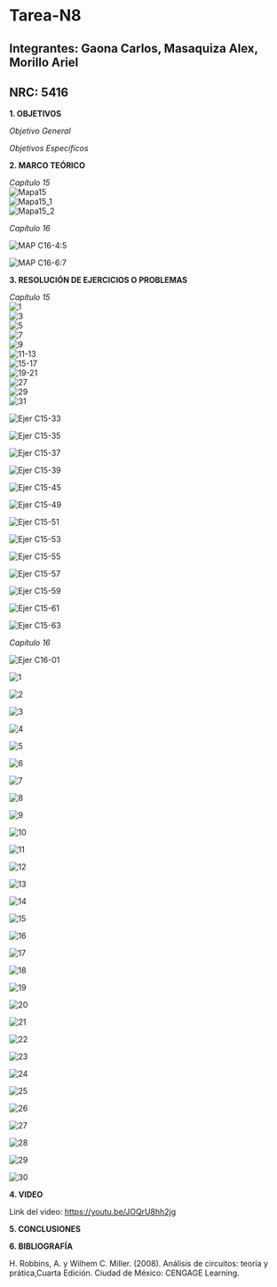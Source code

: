# Tarea-N8
## Integrantes: Gaona Carlos, Masaquiza Alex, Morillo Ariel
## NRC: 5416

**1. OBJETIVOS**

_Objetivo General_



_Objetivos Específicos_

**2. MARCO TEÓRICO**


_Capítulo 15_     
![Mapa15]( https://github.com/AlexMP98/Tarea-N8/blob/main/Imagenes/Cap15.png )     
![Mapa15_1]( https://github.com/AlexMP98/Tarea-N8/blob/main/Imagenes/Cap15_1.png )     
![Mapa15_2]( https://github.com/AlexMP98/Tarea-N8/blob/main/Imagenes/Cap15_2.png )

_Capítulo 16_

![MAP C16-4:5](https://github.com/AlexMP98/Tarea-N8/blob/main/Imagenes/Fun.C%20Tarea%208%20resumen%20cap%2016%20m1.jpg)

![MAP C16-6:7](https://github.com/AlexMP98/Tarea-N8/blob/main/Imagenes/Fun.C%20Tarea%208%20resumen%20cap%2016%20m2.jpg)





**3. RESOLUCIÓN DE EJERCICIOS O PROBLEMAS**

_Capítulo 15_     
![1]( https://github.com/AlexMP98/Tarea-N8/blob/main/Imagenes/1.png )     
![3]( https://github.com/AlexMP98/Tarea-N8/blob/main/Imagenes/3.png )     
![5]( https://github.com/AlexMP98/Tarea-N8/blob/main/Imagenes/5.png )      
![7]( https://github.com/AlexMP98/Tarea-N8/blob/main/Imagenes/7.png )      
![9]( https://github.com/AlexMP98/Tarea-N8/blob/main/Imagenes/9.png )      
![11-13]( https://github.com/AlexMP98/Tarea-N8/blob/main/Imagenes/11-13.png )       
![15-17]( https://github.com/AlexMP98/Tarea-N8/blob/main/Imagenes/15-17.png )      
![19-21]( https://github.com/AlexMP98/Tarea-N8/blob/main/Imagenes/19-21.png )     
![27]( https://github.com/AlexMP98/Tarea-N8/blob/main/Imagenes/27.png )     
![29]( https://github.com/AlexMP98/Tarea-N8/blob/main/Imagenes/29.png )      
![31]( https://github.com/AlexMP98/Tarea-N8/blob/main/Imagenes/31.png ) 

![Ejer C15-33](https://github.com/AlexMP98/Tarea-N8/blob/main/Imagenes/Ejer%2033-C15.png)

![Ejer C15-35](https://github.com/AlexMP98/Tarea-N8/blob/main/Imagenes/Ejer%2035-C15.png)

![Ejer C15-37](https://github.com/AlexMP98/Tarea-N8/blob/main/Imagenes/Ejer%2037-C15.png)

![Ejer C15-39](https://github.com/AlexMP98/Tarea-N8/blob/main/Imagenes/Ejer%2039-C15.png)

![Ejer C15-45](https://github.com/AlexMP98/Tarea-N8/blob/main/Imagenes/Ejer%2045-C15.png)

![Ejer C15-49](https://github.com/AlexMP98/Tarea-N8/blob/main/Imagenes/Ejer%2049-C15.png)

![Ejer C15-51](https://github.com/AlexMP98/Tarea-N8/blob/main/Imagenes/Ejer%2051-C15.png)

![Ejer C15-53](https://github.com/AlexMP98/Tarea-N8/blob/main/Imagenes/Ejer%2053-C15.png)

![Ejer C15-55](https://github.com/AlexMP98/Tarea-N8/blob/main/Imagenes/Ejer%2055-C15.png)

![Ejer C15-57](https://github.com/AlexMP98/Tarea-N8/blob/main/Imagenes/Ejer%2057-C15.png)

![Ejer C15-59](https://github.com/AlexMP98/Tarea-N8/blob/main/Imagenes/Ejer%2059-C15.png)

![Ejer C15-61](https://github.com/AlexMP98/Tarea-N8/blob/main/Imagenes/Ejer%2061-C15.png)

![Ejer C15-63](https://github.com/AlexMP98/Tarea-N8/blob/main/Imagenes/Ejer%2063-C15.png)

_Capítulo 16_

![Ejer C16-01](https://github.com/AlexMP98/Tarea-N8/blob/main/Imagenes/Ejer%201-C16.png)

![1]( https://github.com/AlexMP98/Tarea-N8/blob/main/Imagenes/1.PNG ) 

![2]( https://github.com/AlexMP98/Tarea-N8/blob/main/Imagenes/2.PNG ) 

![3]( https://github.com/AlexMP98/Tarea-N8/blob/main/Imagenes/3.PNG ) 

![4]( https://github.com/AlexMP98/Tarea-N8/blob/main/Imagenes/4.PNG ) 

![5]( https://github.com/AlexMP98/Tarea-N8/blob/main/Imagenes/5.PNG ) 

![6]( https://github.com/AlexMP98/Tarea-N8/blob/main/Imagenes/6.PNG ) 

![7]( https://github.com/AlexMP98/Tarea-N8/blob/main/Imagenes/7.PNG ) 

![8]( https://github.com/AlexMP98/Tarea-N8/blob/main/Imagenes/8.PNG ) 

![9]( https://github.com/AlexMP98/Tarea-N8/blob/main/Imagenes/9.PNG ) 

![10]( https://github.com/AlexMP98/Tarea-N8/blob/main/Imagenes/10.PNG ) 

![11]( https://github.com/AlexMP98/Tarea-N8/blob/main/Imagenes/11.PNG )

![12]( https://github.com/AlexMP98/Tarea-N8/blob/main/Imagenes/12.PNG ) 

![13]( https://github.com/AlexMP98/Tarea-N8/blob/main/Imagenes/13.PNG ) 

![14]( https://github.com/AlexMP98/Tarea-N8/blob/main/Imagenes/14.PNG ) 

![15]( https://github.com/AlexMP98/Tarea-N8/blob/main/Imagenes/15.PNG ) 

![16]( https://github.com/AlexMP98/Tarea-N8/blob/main/Imagenes/16.PNG ) 

![17]( https://github.com/AlexMP98/Tarea-N8/blob/main/Imagenes/17.PNG ) 

![18]( https://github.com/AlexMP98/Tarea-N8/blob/main/Imagenes/18.PNG ) 

![19]( https://github.com/AlexMP98/Tarea-N8/blob/main/Imagenes/19.PNG ) 

![20]( https://github.com/AlexMP98/Tarea-N8/blob/main/Imagenes/20.PNG ) 

![21]( https://github.com/AlexMP98/Tarea-N8/blob/main/Imagenes/21.PNG ) 

![22]( https://github.com/AlexMP98/Tarea-N8/blob/main/Imagenes/22.PNG ) 

![23]( https://github.com/AlexMP98/Tarea-N8/blob/main/Imagenes/23.PNG ) 

![24]( https://github.com/AlexMP98/Tarea-N8/blob/main/Imagenes/24.PNG ) 

![25]( https://github.com/AlexMP98/Tarea-N8/blob/main/Imagenes/25.PNG ) 

![26]( https://github.com/AlexMP98/Tarea-N8/blob/main/Imagenes/26.PNG )

![27]( https://github.com/AlexMP98/Tarea-N8/blob/main/Imagenes/27.PNG ) 

![28]( https://github.com/AlexMP98/Tarea-N8/blob/main/Imagenes/28.PNG ) 

![29]( https://github.com/AlexMP98/Tarea-N8/blob/main/Imagenes/29.PNG ) 

![30]( https://github.com/AlexMP98/Tarea-N8/blob/main/Imagenes/30.PNG ) 

**4. VIDEO**         

Link del video:  https://youtu.be/JOQrU8hh2jg

**5. CONCLUSIONES**




**6. BIBLIOGRAFÍA**

H. Robbins, A. y Wilhem C. Miller. (2008). Análisis de circuitos: teoría y prática,Cuarta Edición. Ciudad de México: CENGAGE Learning.



